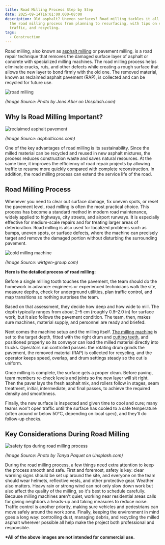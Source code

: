 ```yaml
---
title: Road Milling Process Step by Step
date: 2025-09-14T16:01:00.000+08:00
description: Old asphalt? Uneven surfaces? Road milling tackles it all. Learn
  the road milling process from planning to resurfacing, with tips on safety,
  traffic, and recycling.
tags:
  - Construction
---
```

Road milling, also known as [asphalt milling](https://www.mechcarbide.com/posts/what-is-asphalt-milling/) or pavement milling, is a road repair technique that removes the damaged surface layer of asphalt or concrete with specialized milling machines. The road milling process helps eliminate cracks, ruts, and other defects while creating a rough surface that allows the new layer to bond firmly with the old one. The removed material, known as reclaimed asphalt pavement (RAP), is collected and can be recycled for future use.

![road milling](/uploads/what-is-asphalt-milling-blog-1.jpg "Road Milling")

*(Image Source: Photo by Jens Aber on Unsplash.com)*

## Why Is Road Milling Important?

![reclaimed asphalt pavement](/uploads/what-is-asphalt-milling-blog-3.jpg "Reclaimed Asphalt Pavement")

*(Image Source: asphalticons.com)*

One of the key advantages of road milling is its sustainability. Since the milled material can be recycled and reused in new asphalt mixtures, the process reduces construction waste and saves natural resources. At the same time, it improves the efficiency of road repair projects by allowing traffic to resume more quickly compared with complete reconstruction. In addition, the road milling process can extend the service life of the road.

## Road Milling Process

Whenever you need to clear out surface damage, fix uneven spots, or reset the pavement level, road milling is often the most practical choice. This process has become a standard method in modern road maintenance, widely applied to highways, city streets, and airport runways. It is especially effective for medium-scale repairs and for treating larger areas of deterioration. Road milling is also used for localized problems such as bumps, uneven spots, or surface defects, where the machine can precisely target and remove the damaged portion without disturbing the surrounding pavement.

![cold milling machine](/uploads/road-construction-equipment-blog-13.jpg "Cold Milling Machine")

*(Image Source: wirtgen-group.com)*

**Here is the detailed process of road milling:**

Before a single milling tooth touches the pavement, the team should do the homework in advance: engineers or experienced technicians walk the site, measure depths, check for underground utilities, plan traffic control, and map transitions so nothing surprises the team.

Based on that assessment, they decide how deep and how wide to mill. The depth typically ranges from about 2–5 cm (roughly 0.8–2.0 in) for surface work, but it also follows the pavement condition. The team, then, makes sure machines, material supply, and personnel are ready and briefed.

Next comes the machine setup and the milling itself. [The milling machine](https://www.mechcarbide.com/posts/what-is-a-road-milling-machine/) is set to the target depth, fitted with the right drum and [cutting teeth](https://www.mechcarbide.com/posts/road-milling-teeth-and-picks-everything-you-need-to-know/), and positioned properly so its conveyor can load the milled material directly into trucks. Operators run controlled passes: the rotating drum grinds the pavement, the removed material (RAP) is collected for recycling, and the operator keeps speed, overlap, and drum settings steady so the cut is uniform.

Once milling is complete, the surface gets a proper clean. Before paving, team members re-check levels and joints so the new layer will sit right. Then the paver lays the fresh asphalt mix, and rollers follow in stages, seam treatment, initial, intermediate, and final passes, to achieve the required density and smoothness.

Finally, the new surface is inspected and given time to cool and cure; many teams won't open traffic until the surface has cooled to a safe temperature (often around or below 50°C, depending on local spec), and they'll do follow-up checks.

## Key Considerations During Road Milling

![safety tips during road milling process](/uploads/road-milling-process-blog-1.jpg "Safety Tipes during Road Milling Process")

*(Image Source: Photo by Tanya Paquet on Unsplash.com)*

During the road milling process, a few things need extra attention to keep the process smooth and safe. First and foremost, safety is key: clear warning signs should be set up around the site, and everyone on the team should wear helmets, reflective vests, and other protective gear. Weather also matters. Heavy rain or strong wind can not only slow down work but also affect the quality of the milling, so it's best to schedule carefully. Because milling machines aren't quiet, working near residential areas calls for giving neighbors a heads-up and taking measures to reduce noise. Traffic control is another priority, making sure vehicles and pedestrians can move safely around the work zone. Finally, keeping the environment in mind goes a long way: controlling dust, managing debris, and recycling the milled asphalt wherever possible all help make the project both professional and responsible.

**\*All of the above images are not intended for commercial use.**
